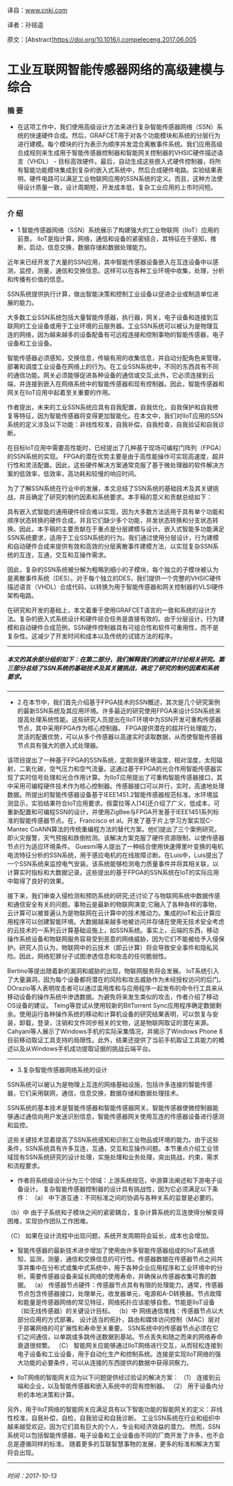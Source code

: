 译自：www.cnki.com

译者：孙铭遥


原文：[Abstract]https://doi.org/10.1016/j.compeleceng.2017.06.005






# 工业互联网智能传感器网络的高级建模与综合
  ###               摘 要




* 在这项工作中，我们使用高级设计方法来进行复杂智能传感器网络（SSN）系统的快速硬件合成。然后，GRAFCET用于对各个功能模块和系统的分层行为进行建模。每个模块的行为表示为顺序并发混合离散事件系统。我们应用高级合成规则来生成用于智能传感器控制器和智能网关控制器的VHSIC硬件描述语言（VHDL） - 目标高效硬件。最后，自动生成这些嵌入式硬件控制器，将所有智能功能模块集成到复杂的嵌入式系统中，然后合成硬件电路。实验结果表明，硬件电路可以满足工业物联网应用的SSN系统的定义。而且，这种方法使得设计质量一致，设计周期短，开发成本低，复杂工业应用的上市时间短。

---
### 介 绍

* 1.智能传感器网络（SSN）系统展示了构建强大的工业物联网（IIoT）应用的前景。 IIoT是指计算，网络，通信和设备的紧密结合，其特征在于感知，推断，启动，信息交换，数据存储和数据处理能力。

 近年来已经开发了大量的SSN应用，其中智能传感器设备嵌入在互连设备中以感测，监控，测量，通信和交换信息。这样可以在各种工业环境中收集，处理，分析和传播有价值的信息。

 SSN系统提供执行计算，做出智能决策和控制工业设备以促进企业或制造单位进展的能力。

 大多数工业SSN系统包括大量智能传感器，执行器，网关，电子设备和连接到互联网的工业设备或用于工业环境的云服务器。工业SSN系统可以被认为是物理互连的网络，因为越来越多的设备配备有可远程连接和控制事物的智能传感器，电子设备和工业设备。

 智能传感器必须感知，交换信息，传输有用的收集信息，并自动分配角色来管理，部署和调度工业设备在网络上的行为。在工业SSN系统中，不同的东西具有不同的通信功能。网关必须能够促进各种设备的通信或交互;此外，它必须连接到云端，并连接到嵌入在网络系统中的智能传感器和现有控制器。因此，智能传感器和网关在IIoT应用中起着至关重要的作用。

  作者提出，未来的工业SSN系统应具有自我配置，自我优化，自我保护和自我修复等特征，因为智能传感器将变得更加智能化。在本文中，我们对IIoT应用的SSN系统的定义涉及以下功能：非线性校准，自我补偿，自我检查，自我验证和自我诊断。

  在目标IoT应用中需要高性能时，已经提出了几种基于现场可编程门阵列（FPGA）的SSN系统的实现。 FPGA的潜在优势主要是由于高性能操作可实现高速度，超并行性和灵活配置。因此，这些硬件解决方案通常克服了基于微处理器的软件解决方案的低效率，低效率，高功耗和较慢的响应时间。

  为了了解SSN系统在行业中的发展，本文总结了SSN系统的基础技术及其关键挑战，并且确定了研究的制约因素和系统要求。本手稿的意义和贡献总结如下：

 具有嵌入式智能的通用硬件综合难以实现，因为大多数方法适用于具有单个功能和顺序状态转换的硬件合成，并且它们缺少多个功能，并发状态转换和分支状态转换。因此，本手稿的主要贡献在于重点是分层建模与设计。嵌入式智能多功能满足SSN系统要求，适用于工业SSN系统的行为。我们通过使用分层设计，行为建模和自动硬件合成来提供有效和高效的分层离散事件建模方法，以实现复杂SSN系统的互连，互通，交互和互操作需求。

 因此，复杂的SSN系统被分解为粗略到细小的子模块，每个独立的子模块被认为是离散事件系统（DES）。对于每个独立的DES，我们提供一个完整的VHSIC硬件描述语言（VHDL）合成代码，以转换为用于智能传感器和网关控制器的VLSI硬件架构电路。

 在研究和开发的基础上，本文着重于使用GRAFCET语言的一致和系统的设计方法。复杂的嵌入式系统设计和硬件综合任务是直接有效的。由于分层设计，行为建模和自动硬件合成范例，SSN硬件控制器具有可组合性和软件可重用性，而不是复杂性。这减少了开发时间和成本以及传统的试错方法的程序。

 ---

 ##### 本文的其余部分组织如下：在第二部分，我们解释我们的建议并讨论相关研究。第三部分总结了SSN系统的基础技术及其关键挑战，确定了研究的制约因素和系统要求。

 ---

* 2.在本节中，我们首先介绍基于FPGA技术的SSN概述，其次是几个研究案例的最新SSN系统及其应用环境。许多最近的研究使用FPGA来设计SSN系统来提高处理系统性能。这些研究人员提出在IIoT环境中为SSN开发可重构传感器节点，其中采用FPGA作为核心控制器。 FPGA提供潜在的超并行处理能力，灵活的配置优势，可以从多个传感器以高速实时读取数据，从而使智能传感器节点具有强大的嵌入式处理器。

 该项目提出了一种基于FPGA的SSN系统，定期测量环境温度，相对湿度，太阳辐射，二氧化碳，空气压力和空气流量。这通过基于FPGA的光合作用智能传感器实现了实时信号处理和光合作用计算。为IIoT应用提出了可重构智能传感器接口，其中采用可编程硬件技术作为核心控制器。传感器接口可以并行，实时，高速地处理数据。所提出的智能传感器设备基于IEEE1451.2智能传感器规范标准。水环境监测显示，实验结果符合IoT应用要求。佩雷拉等人[14]还介绍了广义，低成本，可重新配置和可编程SSN的设计，并使用ZigBee与FPGA开发基于IEEE1451系列标准的智能传感器节点。在，Francisco et al。开发了基于片上学习方案实现C-Mantec CoANN算法的传统重编程方法的替代方案。他们提出了三个案例研究，即火灾报警，天气预报和跌倒检测。该解决方案克服了硬件资源限制，以使传感器节点行为适应环境条件。 Guesmi等人提出了一种结合使用快速傅里叶变换的电机电流特征分析的SSN系统，用于感应电机的在线故障诊断。在Luis中，Luis提出了一个SSN系统来监控电气安装。该系统能够检测电力质量事件并将其相关联，以计算实时指标和大数据记录。这些提出的基于FPGA的SSN系统在IoT的实际应用中取得了良好的效果。

 接下来，我们审查入侵检测和预防系统的研究;还讨论了与物联网系统中数据传感和通信安全有关的问题。事物云是最新的物联网演变;它融入了各种各样的事物，云计算可以被普遍认为是物联网在云计算中的技术推动力。集成的IoT和云计算应用程序可以创建智能环境。大数据越来越多地被访问并存储在使用无技术安全考虑的云技术的一系列云计算基础设施上，如SSN系统。事实上，云端的东西，移动操作系统设备和物联网服务容易受到恶意的网络威胁，因为它们不能被给予入侵保护。研究人员认为，物联网中的云技术（即云计算）将会导致安全事件和隐私风险。因此，网络犯罪分子试图渗透信息和攻击的任何脆弱性。

 Bertino等提出随着新的漏洞和威胁的出现，物联网服务将会发展。 IoT系统引入了大量漏洞，因为每个设备都将潜在的风险和攻击威胁作为未经授权访问的后门。 DOrazio等人表明攻击者可以通过滥用库和与应用程序一起发布的命令行工具来从移动设备的操作系统中渗透数据。为避免将来发生类似的攻击，作者介绍了移动OS设备的建议。 Teing等尝试从使用较新的BitTorrent Sync应用程序确定数据剩余。使用运行各种操作系统的移动和计算机设备的研究结果表明，可以恢复与安装，卸载，登录，注销和文件同步相关的文物，这是物联网取证的潜在来源。 Cahyani等人展示了Windows手机的实际采集情况，并揭示了Windows Phone 8目前移动取证工具支持的局限性。此外，结果还提供了当前手机取证工具能力的概述以及从Windows手机成功提取证据的挑战云端平台。

---

* 3.复杂智能传感器网络系统的设计

 SSN系统可以被认为是物理上互连的网络基础设施，包括许多连接的智能传感器，它们采用联网，通信，信息交换，数据存储和数据处理技术。

 SSN系统的基本技术是智能传感器和智能传感器网关。智能传感器使微控制器能够通过通信向用户发送识别信息，智能传感器网关使用互连的传感器设备进行感测和监控。

 这些关键技术显着提高了SSN系统感知和识别工业物品或环境的能力。由于这些条件，SSN系统具有许多互连，互通，交互和互操作问题。本节重点介绍工业领域现有SSN系统研究的设计处理，实施处理和业务处理，突出挑战，约束，需求和流程要求。

* 作者将系统级设计分为三个领域：上游系统规范，中游算法阐述和下游电子设备设计。
复杂智能传感器控制器的设计具有挑战性，因为它必须满足以下条件：
（a）
中下游互通：不同标准之间的协调与各种关系的监督是必要的。

 （b）中
由于子系统和子模块之间的紧密耦合，复杂计算系统的互连使得分解变得困难，实现协作团队工作困难。

 （C）
如果在设计流程中出现问题，系统开发周期将会延长，成本也会增加。

* 智能传感器的最新技术进步增加了使用由许多智能传感器组成的IIoT系统感知，监测，测量，通信和交换信息的可行性。传感器数据在传感器节点之间共享并集中在分布式或集中式系统中，用于各种企业应用程序和工业环境中的分析。需要传感器设备来延长网络的使用寿命，并确保从传感器收集可靠的数据。
（a）
传感器节点硬件：传感器节点具有有限的处理能力。通常，传感器节点包含传感器接口，处理单元，收发器单元，电源和A-D转换器。节点故障和能量是传感器网络的常见特征，网络拓扑应该能够自愈。节能是IIoT设备（如无线传感器）的关键设计目标。
（b）中
网络通信堆栈：传感器节点以大部分应用的方式部署。
设计适当的拓扑，路由和媒体访问控制（MAC）层对于部署网络的可扩展性和寿命至关重要。 SSN系统中的传感器节点必须在它们之间通信，以单跳或多跳传送数据到基站。节点丢失和随之而来的网络寿命衰退很频繁。
（C）
智能网关应能够通过IIoT网络进行交互，从而轻松连接到电子设备和工业设备，用于自动化生产和控制系统。连接是实现IIoT网络的强大功能的必要条件，可以从连接的东西提供的数据中获得洞察力。

* IIoT网络的智能网关应为以下问题提供经过验证的解决方案：
（1）
连接到云端和企业，以及智能传感器和嵌入系统中的现有控制器。
（2）
用于设备内分析的本地决策和计算。

 另外，用于IIoT网络的智能网关应满足具有以下智能功能的智能网关的定义：非线性校准，自我补偿，自检，自我验证和自我诊断。
工业SSN系统在行业和组织中越来越受欢迎，因为它们具有巨大的个人，专业和经济效益的潜力。
然而，SSN系统可以包括智能传感器，电子设备和工业设备由不同的厂商开发了许多，也不会总是遵循同样的标准。
随着更多的互联智慧事物的发展，更多的标准和解决方案将会出现。

 ----

######  时间：2017-10-13

